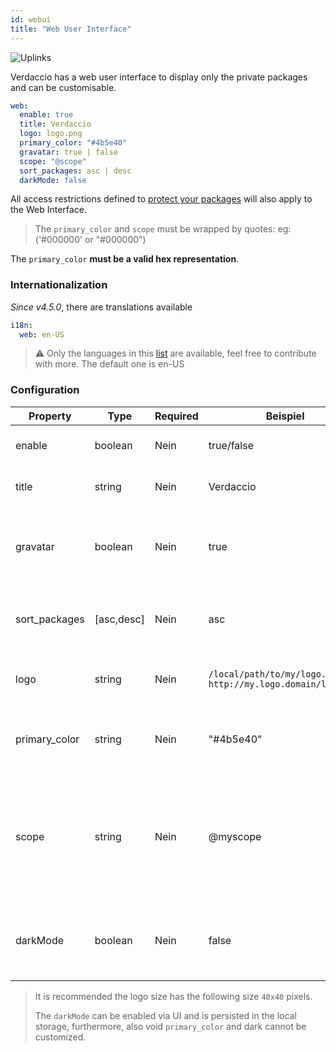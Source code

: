 ```yaml
---
id: webui
title: "Web User Interface"
---
```


![Uplinks](https://user-images.githubusercontent.com/558752/52916111-fa4ba980-32db-11e9-8a64-f4e06eb920b3.png)

Verdaccio has a web user interface to display only the private packages and can be customisable.

```yaml
web:
  enable: true
  title: Verdaccio
  logo: logo.png
  primary_color: "#4b5e40"
  gravatar: true | false
  scope: "@scope"
  sort_packages: asc | desc
  darkMode: false
```

All access restrictions defined to [protect your packages](protect-your-dependencies.md) will also apply to the Web Interface.

> The `primary_color` and `scope` must be wrapped by quotes: eg: ('#000000' or "#000000")

The `primary_color` **must be a valid hex representation**.

### Internationalization

*Since v4.5.0*, there are translations available

```yaml
i18n:
  web: en-US
```

> ⚠️ Only the languages in this [list](https://github.com/verdaccio/ui/tree/master/i18n/translations) are available, feel free to contribute with more. The default one is en-US

### Configuration

| Property      | Type       | Required | Beispiel                                                      | Support       | Beschreibung                                                                                                             |
| ------------- | ---------- | -------- | ------------------------------------------------------------- | ------------- | ------------------------------------------------------------------------------------------------------------------------ |
| enable        | boolean    | Nein     | true/false                                                    | all           | allow to display the web interface                                                                                       |
| title         | string     | Nein     | Verdaccio                                                     | all           | HTML head title description                                                                                              |
| gravatar      | boolean    | Nein     | true                                                          | `>v4`      | Gravatars will be generated under the hood if this property is enabled                                                   |
| sort_packages | [asc,desc] | Nein     | asc                                                           | `>v4`      | By default private packages are sorted by ascending                                                                      |
| logo          | string     | Nein     | `/local/path/to/my/logo.png` `http://my.logo.domain/logo.png` | all           | a URI where logo is located (header logo)                                                                                |
| primary_color | string     | Nein     | "#4b5e40"                                                     | `>4`       | The primary color to use throughout the UI (header, etc)                                                                 |
| scope         | string     | Nein     | @myscope                                                      | `>v3.x`    | If you're using this registry for a specific module scope, specify that scope to set it in the webui instructions header |
| darkMode      | boolean    | Nein     | false                                                         | `>=v4.6.0` | This mode is an special theme for those want to live in the dark side                                                    |

> It is recommended the logo size has the following size `40x40` pixels.
> 
> The `darkMode` can be enabled via UI and is persisted in the local storage, furthermore, also void `primary_color` and dark cannot be customized.